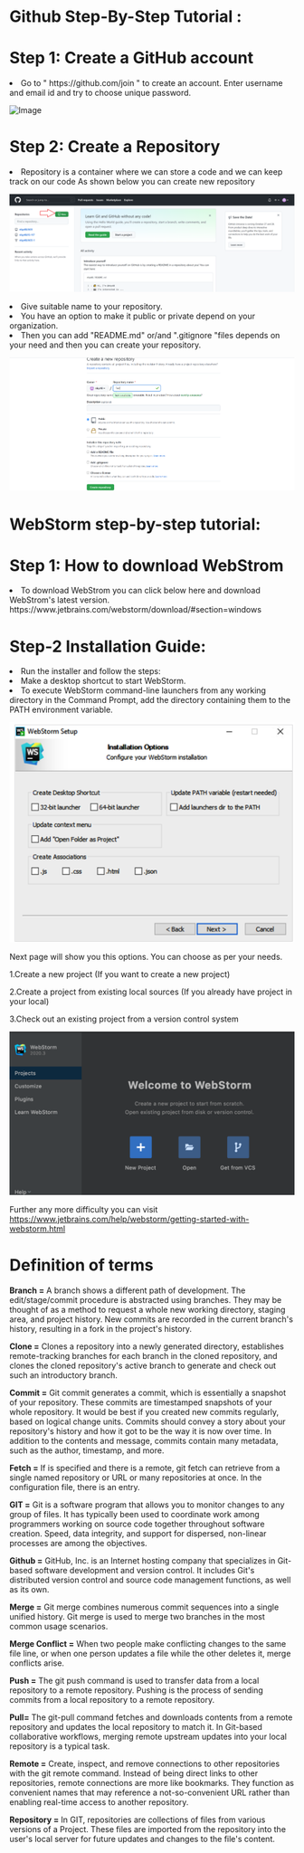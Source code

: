 # Github Step-By-Step Tutorial :

# Step 1: Create a GitHub account
 
<li>Go to  " https://github.com/join " to create an account. Enter username and email id and try to choose unique password.
 </li>

![Image](https://user-images.githubusercontent.com/91209217/134709240-cff6adab-b938-45dc-aaad-eacad88f4d20.png) 

# Step 2: Create a Repository 

<li>Repository is a container where we can store a code and we can keep track on our code As shown below you can create new repository
</li>

![image](repo.png)

<li>Give suitable name to your repository.</li>
<li>You have an option to make it public or private depend on your organization.</li>
<li>Then you can add "README.md" or/and ".gitignore "files depends on your need and then you can create your repository.</li>

![image](repo2.png)

# WebStorm step-by-step tutorial:
# Step 1: How to download WebStrom 
<li>To download WebStrom you can click below here and download WebStrom's latest version.</li>
https://www.jetbrains.com/webstorm/download/#section=windows

# Step-2 Installation Guide:
<li>Run the installer and follow the steps:</li>
<li>Make a desktop shortcut to start WebStorm.</li>
<li>To execute WebStorm command-line launchers from any working directory in the Command Prompt, 
add the directory containing them to the PATH environment variable.</li>


![image](Web1.PNG)

Next page will show you this options. You can choose as per your needs.

1.Create a new project (If you want to create a new project)

2.Create a project from existing local sources (If you already have project in your local)

3.Check out an existing project from a version control system

![image](Web2.PNG)

Further any more difficulty you can visit
https://www.jetbrains.com/help/webstorm/getting-started-with-webstorm.html


# Definition of terms

**Branch =**
A branch shows a different path of development. The edit/stage/commit procedure is abstracted using branches. They may be thought of as a method to request a whole new working directory, staging area, and project history. 
New commits are recorded in the current branch's history, resulting in a fork in the project's history.

**Clone =**
Clones a repository into a newly generated directory, establishes remote-tracking branches for each branch in the cloned repository, 
and clones the cloned repository's active branch to generate and check out such an introductory branch.

**Commit =**
Git commit generates a commit, which is essentially a snapshot of your repository. These commits are timestamped snapshots of your whole repository. It would be best if you created new commits regularly, based on logical change units. Commits should convey a story about your repository's history and how it got to be the way it is now over time. 
In addition to the contents and message, commits contain many metadata, such as the author, timestamp, and more.

**Fetch =**
If <group> is specified and there is a remote, git fetch can retrieve from a single named repository or URL or many repositories at once. 
In the configuration file, there is an <groups> entry.

**GIT =**
Git is a software program that allows you to monitor changes to any group of files. It has typically been used to coordinate work among programmers working on source code together throughout software creation. 
Speed, data integrity, and support for dispersed, non-linear processes are among the objectives.

**Github =**
GitHub, Inc. is an Internet hosting company that specializes in Git-based software development and version control. 
It includes Git's distributed version control and source code management functions, as well as its own.

**Merge =**
Git merge combines numerous commit sequences into a single unified history. Git merge is used to merge two branches in the most common usage scenarios.

**Merge Conflict =**
When two people make conflicting changes to the same file line, or when one person updates a file while the other deletes it, merge conflicts arise.

**Push =**
The git push command is used to transfer data from a local repository to a remote repository. Pushing is the process of sending commits from a local repository to a remote repository.

**Pull=**
The git-pull command fetches and downloads contents from a remote repository and updates the local repository to match it.
In Git-based collaborative workflows, merging remote upstream updates into your local repository is a typical task.

**Remote =**
Create, inspect, and remove connections to other repositories with the git remote command. Instead of being direct links to other repositories, remote connections are more like bookmarks. 
They function as convenient names that may reference a not-so-convenient URL rather than enabling real-time access to another repository.

**Repository =**
In GIT, repositories are collections of files from various versions of a Project. 
These files are imported from the repository into the user's local server for future updates and changes to the file's content.
